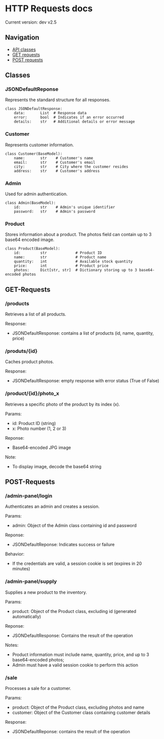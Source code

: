 # HTTP Requests docs
Current version: dev v2.5

## Navigation

- [API classes](#classes)
- [GET requests](#get-requests) 
- [POST requests](#post-requests)

## Classes
### JSONDefaultReponse
Represents the standard structure for all responses.
```
class JSONDefaultResponse:
    data:       List  # Response data
    error:      bool  # Indicates if an error occurred
    details:    str   # Additional details or error message
```
### Customer
Represents customer information.
```
class Customer(BaseModel):
    name:       str    # Customer's name
    email:      str    # Customer's email
    city:       str    # City where the customer resides
    address:    str    # Customer's address
```
### Admin
Used for admin authentication.
```
class Admin(BaseModel):
    id:         str    # Admin's unique identifier
    password:   str    # Admin's password
```

### Product
Stores information about a product. The photos field can contain up to 3 base64 encoded image.
```
class Product(BaseModel):
    id:         str             # Product ID
    name:       str             # Product name
    quantity:   int             # Available stock quantity
    price:      int             # Product price
    photos:     Dict[str, str]  # Dictionary storing up to 3 base64-encoded photos
```
## GET-Requests

### /products
Retrieves a list of all products.

Response:
- JSONDefaultResponse: contains a list of products (id, name, quantity, price)

### /produts/{id}
Caches product photos.

Response:
- JSONDefaultResponse: empty response with error status (True of False)

### /product/{id}/photo_x
Retrieves a specific photo of the product by its index (x).

Params:
* id: Product ID (string)
* x:  Photo number (1, 2 or 3)

Reponse:
- Base64-encoded JPG image

Note:
- To display image, decode the base64 string 

## POST-Requests

### /admin-panel/login
Authenticates an admin and creates a session.

Params:
- admin:     Object of the Admin class containing id and password

Reponse:
- JSONDefaultReponse: Indicates success or failure

Behavior:
- If the credentials are valid, a session cookie is set (expires in 20 minutes)

### /admin-panel/supply
Supplies a new product to the inventory.

Params: 
- product: Object of the Product class, excluding id (generated automatically)
  
Reponse:
- JSONDefaultResponse: Contains the result of the operation

Notes:
- Product information must include name, quantity, price, and up to 3 base64-encoded photos;
- Admin must have a valid session cookie to perform this action

### /sale
Processes a sale for a customer.

Params:
- product: Object of the Product class, excluding photos and name
- customer: Object of the Customer class containing customer details

Response:
- JSONDefaultReponse: contains the result of the operation

